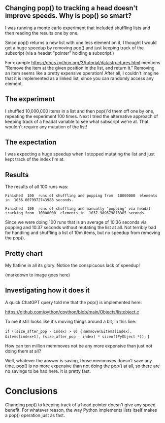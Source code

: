 ## Changing pop() to tracking a head doesn't improve speeds. Why is pop() so smart?

I was running a monte carlo experiment that included shuffling lists and then reading the results one by one.

Since pop() returns a new list with one less element on it, I thought I would get a huge speedup by removing
pop() and just keeping track of the subscript (via a headat "pointer" holding a subscript.)

For example https://docs.python.org/3/tutorial/datastructures.html mentions "Remove the item at the given position in the list, and return it."
Removing an item seems like a pretty expensive operation! After all, I couldn't imagine that it is implemented as a linked list, since you can
randomly access any element.

## The experiment

I shuffled 10,000,000 items in a list and then pop()'d them off one by one, repeating the experiment 100 times.
Next I tried the alternative approach of keeping track of a headat variable to see what subscript we're at.  That wouldn't require any mutation of the list!


## The expectation

I was expecting a huge speedup when I stopped mutating the list and just kept track of the index I'm at.


## Results

The results of all 100 runs was:

`Finished  100  runs of shuffling and popping from  10000000  elements in  1036.0079972743988 seconds.`

`Finished  100  runs of shuffling and manually 'popping' via headat tracking from  10000000  elements in  1037.989679813385 seconds.`

Since we were doing 100 runs that is an average of 10.36 seconds via popping and 10.37 seconds without mutating the list at all.
Not terribly bad for handling and shuffling a list of 10m items, but no speedup from removing the pop().


## Pretty chart

My flatline in all its glory.  Notice the conspicuous lack of speedup!

(markdown to image goes here)

## Investigating how it does it

A quick ChatGPT query told me that the pop() is implemented here:

https://github.com/python/cpython/blob/main/Objects/listobject.c

To me it still looks like it's moving things around a bit, in this line:

`if ((size_after_pop - index) > 0) {`
            `memmove(&items[index], &items[index+1], (size_after_pop - index) * sizeof(PyObject *));`
        `}`


How can ten million memmoves not be any more expensive than just not doing them at all?

Well, whatever the answer is saving, those memmoves doesn't save any time. pop() is no more expensive than not doing the pop() at all, so there are no savings to be had here.
It is pretty fast.


# Conclusions
Changing pop() to keeping track of a head pointer doesn't give any speed benefit. For whatever reason, the way Python implements lists itself makes a pop() operation just as fast.